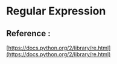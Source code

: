 # Regular Expression

## Reference :

[https://docs.python.org/2/library/re.html](https://docs.python.org/2/library/re.html)

